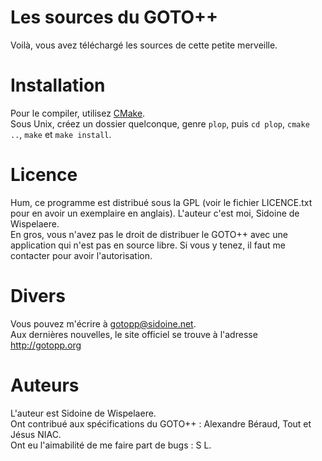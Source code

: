 # Les sources du GOTO++

Voilà, vous avez téléchargé les sources de cette petite merveille.

# Installation

Pour le compiler, utilisez [CMake](https://cmake.org/).<br>
Sous Unix, créez un dossier quelconque, genre `plop`, puis `cd plop`, `cmake ..`, `make` et `make install`.

# Licence

Hum, ce programme est distribué sous la GPL (voir le fichier LICENCE.txt pour en avoir un exemplaire en anglais). L'auteur c'est moi, Sidoine de Wispelaere.<br>
En gros, vous n'avez pas le droit de distribuer le GOTO++ avec une application qui n'est pas en source libre. Si vous y tenez, il faut me contacter pour avoir l'autorisation.

# Divers

Vous pouvez m'écrire à [gotopp@sidoine.net](mailto:gotopp@sidoine.net).<br>
Aux dernières nouvelles, le site officiel se trouve à l'adresse http://gotopp.org

# Auteurs

L'auteur est Sidoine de Wispelaere.<br>
Ont contribué aux spécifications du GOTO++ : Alexandre Béraud, Tout et Jésus NIAC.<br>
Ont eu l'aimabilité de me faire part de bugs : S L.
